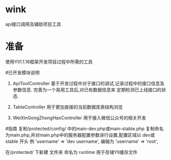 # wink
api接口调用及辅助项目工具

# 准备
使用YII1.1.16框架开发项目过程中所需的工具

#已开发模块说明
1. ApiToolController 基于开发过程中对于接口的调试,记录过程中的接口信息及参数信息. 完善为一个易用工具后,对已有数据信息来 定期检测已上线接口的状态.

2. TableController  用于更加直接的当前数据库表结构浏览

3. WeiXinGongZhongHaoController  用于接入微信公众号的相关开发

#指南
复制/protected/config/ 中的main-dev.php或main-stable.php 复制命名为main.php,并对main.php中的服务器配置参数进行设置,配置区域以 dev或stable 开头 例  'username' => 'dev username', 编辑为
'username' => 'root',

在/protected/ 下新建 文件夹 命名为 runtime 用于存储YII缓存文件
